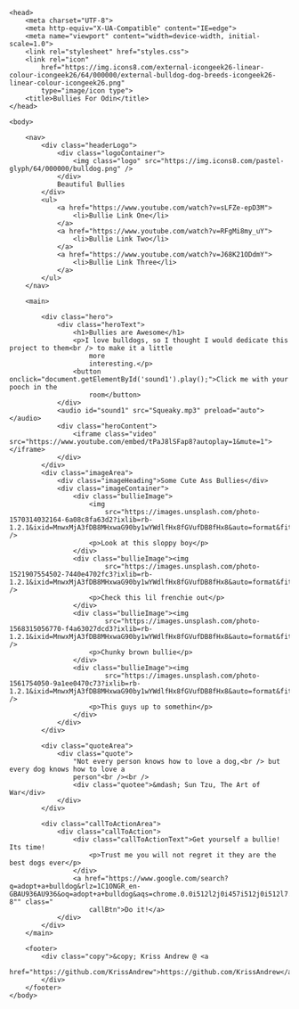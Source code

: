 <!DOCTYPE html>
<html lang="en">

    <head>
        <meta charset="UTF-8">
        <meta http-equiv="X-UA-Compatible" content="IE=edge">
        <meta name="viewport" content="width=device-width, initial-scale=1.0">
        <link rel="stylesheet" href="styles.css">
        <link rel="icon"
            href="https://img.icons8.com/external-icongeek26-linear-colour-icongeek26/64/000000/external-bulldog-dog-breeds-icongeek26-linear-colour-icongeek26.png"
            type="image/icon type">
        <title>Bullies For Odin</title>
    </head>

    <body>

        <nav>
            <div class="headerLogo">
                <div class="logoContainer">
                    <img class="logo" src="https://img.icons8.com/pastel-glyph/64/000000/bulldog.png" />
                </div>
                Beautiful Bullies
            </div>
            <ul>
                <a href="https://www.youtube.com/watch?v=sLFZe-epD3M">
                    <li>Bullie Link One</li>
                </a>
                <a href="https://www.youtube.com/watch?v=RFgMi8my_uY">
                    <li>Bullie Link Two</li>
                </a>
                <a href="https://www.youtube.com/watch?v=J68K21ODdmY">
                    <li>Bullie Link Three</li>
                </a>
            </ul>
        </nav>

        <main>

            <div class="hero">
                <div class="heroText">
                    <h1>Bullies are Awesome</h1>
                    <p>I love bulldogs, so I thought I would dedicate this project to them<br /> to make it a little
                        more
                        interesting.</p>
                    <button onclick="document.getElementById('sound1').play();">Click me with your pooch in the
                        room</button>
                </div>
                <audio id="sound1" src="Squeaky.mp3" preload="auto"></audio>
                <div class="heroContent">
                    <iframe class="video" src="https://www.youtube.com/embed/tPaJ8lSFap8?autoplay=1&mute=1"></iframe>
                </div>
            </div>
            <div class="imageArea">
                <div class="imageHeading">Some Cute Ass Bullies</div>
                <div class="imageContainer">
                    <div class="bullieImage">
                        <img
                            src="https://images.unsplash.com/photo-1570314032164-6a08c8fa63d2?ixlib=rb-1.2.1&ixid=MnwxMjA3fDB8MHxwaG90by1wYWdlfHx8fGVufDB8fHx8&auto=format&fit=crop&w=987&q=80" />
                        <p>Look at this sloppy boy</p>
                    </div>
                    <div class="bullieImage"><img
                            src="https://images.unsplash.com/photo-1521907554502-7440e4702fc3?ixlib=rb-1.2.1&ixid=MnwxMjA3fDB8MHxwaG90by1wYWdlfHx8fGVufDB8fHx8&auto=format&fit=crop&w=987&q=80" />
                        <p>Check this lil frenchie out</p>
                    </div>
                    <div class="bullieImage"><img
                            src="https://images.unsplash.com/photo-1568315056770-f4a63027dcd3?ixlib=rb-1.2.1&ixid=MnwxMjA3fDB8MHxwaG90by1wYWdlfHx8fGVufDB8fHx8&auto=format&fit=crop&w=987&q=80" />
                        <p>Chunky brown bullie</p>
                    </div>
                    <div class="bullieImage"><img
                            src="https://images.unsplash.com/photo-1561754050-9a1ee0470c73?ixlib=rb-1.2.1&ixid=MnwxMjA3fDB8MHxwaG90by1wYWdlfHx8fGVufDB8fHx8&auto=format&fit=crop&w=1035&q=80" />
                        <p>This guys up to somethin</p>
                    </div>
                </div>
            </div>

            <div class="quoteArea">
                <div class="quote">
                    "Not every person knows how to love a dog,<br /> but every dog knows how to love a
                    person"<br /><br />
                    <div class="quotee">&mdash; Sun Tzu, The Art of War</div>
                </div>
            </div>

            <div class="callToActionArea">
                <div class="callToAction">
                    <div class="callToActionText">Get yourself a bullie! Its time!
                        <p>Trust me you will not regret it they are the best dogs ever</p>
                    </div>
                    <a href="https://www.google.com/search?q=adopt+a+bulldog&rlz=1C1ONGR_en-GBAU936AU936&oq=adopt+a+bulldog&aqs=chrome.0.0i512l2j0i457i512j0i512l7.2715j0j1&sourceid=chrome&ie=UTF-8"" class="
                        callBtn">Do it!</a>
                </div>
            </div>
        </main>

        <footer>
            <div class="copy">&copy; Kriss Andrew @ <a
                    href="https://github.com/KrissAndrew">https://github.com/KrissAndrew</a>
            </div>
        </footer>
    </body>

</html>
